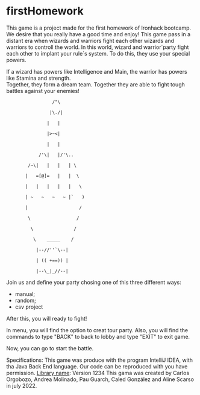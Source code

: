 # firstHomework

This game is a project made for the first homework of Ironhack bootcamp.
We desire that you really have a good time and enjoy! This game pass in a distant era when wizards and warriors fight each other wizards and warriors to controll the world.
In this world, wizard and warrior´party fight each other to implant your rule´s system. To do this, they use your special powers.

If a wizard has powers like Intelligence and Main, the warrior has powers like Stamina and strength.  
Together, they form a dream team. Together they are able to fight tough battles against your enemies!

                     /"\ 
 
                    |\./|  
 
                   |   |  
 
                   |>~<|  
 
                   |   |  
 
                /'\|   |/'\..  
 
            /~\|   |   |   | \  
 
           |   =[@]=   |   |  \  
 
           |   |   |   |   |   \  
 
           | ~   ~   ~   ~ |`   )  
 
           |                   /  
 
            \                 /  
 
             \               /  
 
              \    _____    /  
 
               |--//''`\--|  
 
               | (( +==)) |  
 
               |--\_|_//--|  

Join us and define your party chosing one of this three different ways:
- manual;
- random;
- csv project

After this, you will ready to fight!

In menu, you will find the option to creat tour party.
Also, you will find the commands to type "BACK" to back to lobby and type "EXIT" to exit game.

Now, you can go to start the battle.

Specifications:
This game was produce with the program IntelliJ IDEA, with tha Java Back End language.
Our code can be reproduced with you have permission.
[Library name](https://example.com): Version 1234
This gama was created by Carlos Orgobozo, Andrea Molinado, Pau Guarch, Caled González and Aline Scarso in july 2022. 

